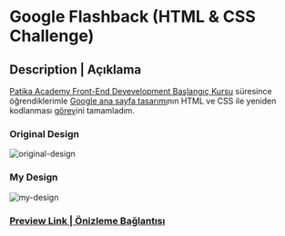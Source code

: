 # Google Flashback (HTML & CSS Challenge)

## Description | Açıklama

[Patika Academy Front-End Devevelopment Başlangıç Kursu](https://academy.patika.dev/tr/paths/baslangic-seviye-frontend-web-development-patikasi) süresince öğrendiklerimle [Google ana sayfa tasarımı](https://web.archive.org/web/19981202230410if_/http://www.google.com/)nın HTML ve CSS ile yeniden kodlanması [görev](https://academy.patika.dev/tr/courses/css/odev2)ini tamamladım.

### Original Design

![original-design](https://github.com/selimbiber/Pure-CSS-Challenges/assets/117529414/0c905673-79c8-4390-a362-39f0587bed1d)

### My Design

![my-design](https://github.com/selimbiber/Pure-CSS-Challenges/assets/117529414/d6487ffc-c809-4a9e-9226-25096e7efc27)

### [Preview Link | Önizleme Bağlantısı](https://htmlpreview.github.io/?https://github.com/selimbiber/30Day30Project-HTML5-CSS3-Challenges/blob/main/%2BDay30-google-flashback/index.html)
